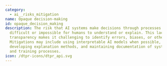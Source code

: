 ```yaml
---
category:
  - ai__risks_mitigation
name: Opaque decision-making
id: opaque_decision_making
description: The risk that AI systems make decisions through processes that are
  difficult or impossible for humans to understand or explain. This lack of
  transparency makes it challenging to identify errors, biases, or other issues.
  Mitigations may include using interpretable AI models when possible,
  developing explanation methods, and maintaining documentation of system design
  and training processes.
icon: /dtpr-icons/dtpr_api.svg
---
```

